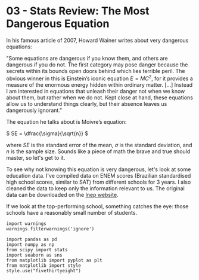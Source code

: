 # 03 - Stats Review: The Most Dangerous Equation

In his famous article of 2007, Howard Wainer writes about very dangerous equations:

"Some equations  are  dangerous  if you  know them, and others are dangerous if you do not. The first category may  pose  danger  because the secrets  within its bounds open  doors  behind which lies terrible peril. The obvious winner in this is Einstein’s iconic equation $E = MC^2$, for it  provides  a  measure of  the  enormous energy hidden  within  ordinary  matter. \[...\] Instead I am interested in equations that unleash their danger not when we know about them, but rather when we do not. Kept close at hand, these equations allow us to understand things clearly, but their absence leaves us dangerously ignorant."

The equation he talks about is Moivre’s equation:

$
SE = \dfrac{\sigma}{\sqrt{n}} 
$

where $SE$ is the standard error of the mean, $\sigma$ is the standard deviation, and $n$ is the sample size. Sounds like a piece of math the brave and true should master, so let's get to it.

To see why not knowing this equation is very dangerous, let's look at some education data. I've compiled data on ENEM scores (Brazilian standardised high school scores, similar to SAT) from different schools for 3 years. I also cleaned the data to keep only the information relevant to us. The original data can be downloaded on the [Inep website](http://portal.inep.gov.br/web/guest/microdados#).

If we look at the top-performing school, something catches the eye: those schools have a reasonably small number of students. 
```
import warnings
warnings.filterwarnings('ignore')

import pandas as pd
import numpy as np
from scipy import stats
import seaborn as sns
from matplotlib import pyplot as plt
from matplotlib import style
style.use("fivethirtyeight")
```
